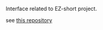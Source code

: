 Interface related to EZ-short project.

see [this repository](https://github.com/ArthurMawnis/EZ-short)